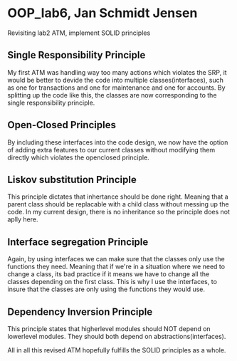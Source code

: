 # OOP_lab6, Jan Schmidt Jensen

Revisiting lab2 ATM, implement SOLID principles

## Single Responsibility Principle

My first ATM was handling way too many actions which violates the SRP, it would be better to devide the code into multiple classes(interfaces), such as one for transactions and one for maintenance and one for accounts. By splitting up the code like this, the classes are now corresponding to the single responsibility principle.

## Open-Closed Principles

By including these interfaces into the code design, we now have the option of adding extra features to our current classes without modifying them directly which violates the openclosed principle.

## Liskov substitution Principle

This principle dictates that inhertance should be done right. Meaning that a parent class should be replacable with a child class without messing up the code. In my current design, there is no inheritance so the principle does not aplly here.

## Interface segregation Principle

Again, by using interfaces we can make sure that the classes only use the functions they need. Meaning that if we're in a situation where we need to change a class, its bad practice if it means we have to change all the classes depending on the first class. This is why I use the interfaces, to insure that the classes are only using the functions they would use.

## Dependency Inversion Principle

This principle states that higherlevel modules should NOT depend on lowerlevel modules. They should both depend on abstractions(interfaces).

All in all this revised ATM hopefully fulfills the SOLID principles as a whole.
